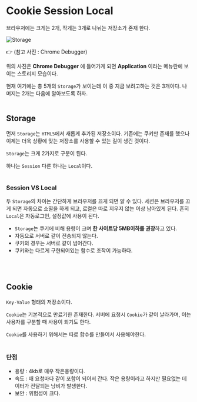 # Cookie Session Local

브라우저에는 크게는 2개, 작게는 3개로 나뉘는 저장소가 존재 한다.
<br/>

![Storage](https://github.com/SeonHyungJo/FrontEnd-Dev/tree/browser/assets/image/Storage.png?raw=true)

:point_right: (참고 사진 : Chrome Debugger)
<br/>

위의 사진은 **Chrome Debugger** 에 들어가게 되면 **Application** 이라는 메뉴란에 보이는 스토리지 모습이다.
<br/>

현재 여기에는 총 5개의 `Storage`가 보이는데 이 중 지금 보려고하는 것은 3개이다. 나머지는 2개는 다음에 알아보도록 하자.
<br/>
<br/>

## Storage

먼저 `Storage`는 `HTML5`에서 새롭게 추가된 저장소이다. 기존에는 쿠키만 존재를 했으나 이제는 더욱 상황에 맞는 저장소를 사용할 수 있는 길이 생긴 것이다.
<br/>

`Storage`는 크게 2가지로 구분이 된다.
<br/>

하나는 `Session` 다른 하나는 `Local`이다.
<br/>
<br/>

### Session VS Local

두 `Storage`의 차이는 간단하게 브라우저를 끄게 되면 알 수 있다. 세션은 브라우저를 끄게 되면 자동으로 소멸을 하게 되고, 로컬은 따로 지우지 않는 이상 남아있게 된다. 흔히 `Local`은 자동로그인, 설정값에 사용이 된다.
<br/>

- `Storage`는 쿠키에 비해 용량이 크며 **한 사이트당 5MB이하를 권장**하고 있다.
- 자동으로 서버로 같이 전송되지 않는다.
- 쿠키의 경우는 서버로 같이 넘어간다.
- 쿠키와는 다르게 구현되어있는 함수로 조작이 가능하다.

<br/>
<br/>

## Cookie

`Key-Value` 형태의 저장소이다.
<br/>

`Cookie`는 기본적으로 만료기한 존재한다. 서버에 요청시 `Cookie`가 같이 날라가며, 이는 사용자를 구분할 때 사용이 되기도 한다.
<br/>

`Cookie`를 사용하기 위해서는 따로 함수를 만들어서 사용해야한다.
<br/>
<br/>

### 단점

- 용량 : 4kb로 매우 작은용량이다.
- 속도 : 매 요청마다 같이 포함이 되어서 간다. 작은 용량이라고 하지만 필요없는 데이터가 전달되는 낭비가 발생한다.
- 보안 : 위험성이 크다.